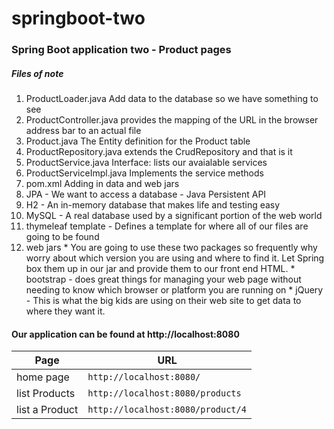 # springboot-two
###	 Spring Boot application two - Product pages
#####		Files of note
1.  ProductLoader.java		Add data to the database so we have something to see
2.  ProductController.java	provides the mapping of the URL in the browser address bar to an actual file
3.  Product.java			The Entity definition for the Product table
4.  ProductRepository.java	extends the CrudRepository and that is it
5.  ProductService.java		Interface: lists our avaialable services
6.  ProductServiceImpl.java	Implements the service methods
7.  pom.xml					Adding in data and web jars
  1.  JPA - We want to access a database - Java Persistent API
  2.  H2 	- An in-memory database that makes life and testing easy
  3.  MySQL - A real database used by a significant portion of the web world
  4.  thymeleaf template - Defines a template for where all of our files are going to be found
  5.  web jars
    *  You are going to use these two packages so frequently why worry about which version
		you are using and where to find it. Let Spring box them up in our jar and provide
		them to our front end HTML.
    *  bootstrap - does great things for managing your web page without needing to know
		which browser or platform you are running on
    *  jQuery	- This is what the big kids are using on their web site to get
		data to where they want it.

####		Our application can be found at http://localhost:8080

| Page              | URL                                 |
|-------------------|-------------------------------------|
| home page 		|	`http://localhost:8080/`          |
| list Products		|	`http://localhost:8080/products`  |
| list a Product	|	`http://localhost:8080/product/4` |
